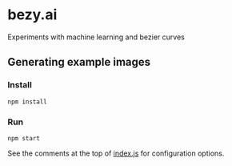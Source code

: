 # bezy.ai
Experiments with machine learning and bezier curves


## Generating example images


### Install

```
npm install
```

### Run

```
npm start
```

See the comments at the top of [index.js](./index.js) for configuration options.